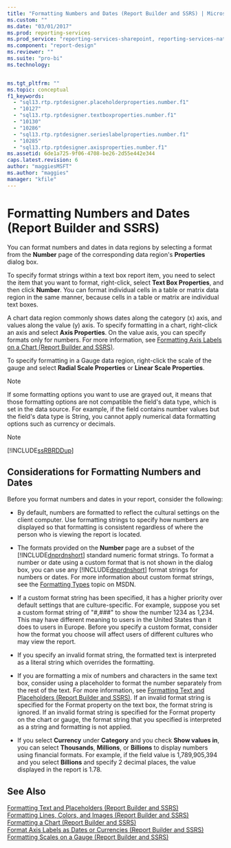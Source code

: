 ```yaml
---
title: "Formatting Numbers and Dates (Report Builder and SSRS) | Microsoft Docs"
ms.custom: ""
ms.date: "03/01/2017"
ms.prod: reporting-services
ms.prod_service: "reporting-services-sharepoint, reporting-services-native"
ms.component: "report-design"
ms.reviewer: ""
ms.suite: "pro-bi"
ms.technology: 


ms.tgt_pltfrm: ""
ms.topic: conceptual
f1_keywords: 
  - "sql13.rtp.rptdesigner.placeholderproperties.number.f1"
  - "10127"
  - "sql13.rtp.rptdesigner.textboxproperties.number.f1"
  - "10130"
  - "10286"
  - "sql13.rtp.rptdesigner.serieslabelproperties.number.f1"
  - "10285"
  - "sql13.rtp.rptdesigner.axisproperties.number.f1"
ms.assetid: 6de1a725-9f06-4708-be26-2d55e442e344
caps.latest.revision: 6
author: "maggiesMSFT"
ms.author: "maggies"
manager: "kfile"
---
```

# Formatting Numbers and Dates (Report Builder and SSRS)
  You can format numbers and dates in data regions by selecting a format from the **Number** page of the corresponding data region's **Properties** dialog box.  
  
 To specify format strings within a text box report item, you need to select the item that you want to format, right-click, select **Text Box Properties**, and then click **Number**. You can format individual cells in a table or matrix data region in the same manner, because cells in a table or matrix are individual text boxes.  
  
 A chart data region commonly shows dates along the category (x) axis, and values along the value (y) axis. To specify formatting in a chart, right-click an axis and select **Axis Properties**. On the value axis, you can specify formats only for numbers. For more information, see [Formatting Axis Labels on a Chart &#40;Report Builder and SSRS&#41;](../../reporting-services/report-design/formatting-axis-labels-on-a-chart-report-builder-and-ssrs.md).  
  
 To specify formatting in a Gauge data region, right-click the scale of the gauge and select **Radial Scale Properties** or **Linear Scale Properties**.  
  
> [!NOTE]  
>  If some formatting options you want to use are grayed out, it means that those formatting options are not compatible the field's data type, which is set in the data source. For example, if the field contains number values but the field's data type is String, you cannot apply numerical data formatting options such as currency or decimals.  
  
> [!NOTE]  
>  [!INCLUDE[ssRBRDDup](../../includes/ssrbrddup-md.md)]  
  
## Considerations for Formatting Numbers and Dates  
 Before you format numbers and dates in your report, consider the following:  
  
-   By default, numbers are formatted to reflect the cultural settings on the client computer. Use formatting strings to specify how numbers are displayed so that formatting is consistent regardless of where the person who is viewing the report is located.  
  
-   The formats provided on the **Number** page are a subset of the [!INCLUDE[dnprdnshort](../../includes/dnprdnshort-md.md)] standard numeric format strings. To format a number or date using a custom format that is not shown in the dialog box, you can use any [!INCLUDE[dnprdnshort](../../includes/dnprdnshort-md.md)] format strings for numbers or dates. For more information about custom format strings, see the [Formatting Types](http://go.microsoft.com/fwlink/?LinkId=112024) topic on MSDN.  
  
-   If a custom format string has been specified, it has a higher priority over default settings that are culture-specific. For example, suppose you set a custom format string of "#,###" to show the number 1234 as 1,234. This may have different meaning to users in the United States than it does to users in Europe. Before you specify a custom format, consider how the format you choose will affect users of different cultures who may view the report.  
  
-   If you specify an invalid format string, the formatted text is interpreted as a literal string which overrides the formatting.  
  
-   If you are formatting a mix of numbers and characters in the same text box, consider using a placeholder to format the number separately from the rest of the text. For more information, see [Formatting Text and Placeholders &#40;Report Builder and SSRS&#41;](../../reporting-services/report-design/formatting-text-and-placeholders-report-builder-and-ssrs.md). If an invalid format string is specified for the Format property on the text box, the format string is ignored. If an invalid format string is specified for the Format property on the chart or gauge, the format string that you specified is interpreted as a string and formatting is not applied.  
  
-   If you select **Currency** under **Category** and you check **Show values in**, you can select **Thousands**, **Millions**, or **Billions** to display numbers using financial formats. For example, if the field value is 1,789,905,394 and you select **Billions** and specify 2 decimal places, the value displayed in the report is 1.78.  
  
## See Also  
 [Formatting Text and Placeholders &#40;Report Builder and SSRS&#41;](../../reporting-services/report-design/formatting-text-and-placeholders-report-builder-and-ssrs.md)   
 [Formatting Lines, Colors, and Images &#40;Report Builder and SSRS&#41;](../../reporting-services/report-design/formatting-lines-colors-and-images-report-builder-and-ssrs.md)   
 [Formatting a Chart &#40;Report Builder and SSRS&#41;](../../reporting-services/report-design/formatting-a-chart-report-builder-and-ssrs.md)   
 [Format Axis Labels as Dates or Currencies &#40;Report Builder and SSRS&#41;](../../reporting-services/report-design/format-axis-labels-as-dates-or-currencies-report-builder-and-ssrs.md)   
 [Formatting Scales on a Gauge &#40;Report Builder and SSRS&#41;](../../reporting-services/report-design/formatting-scales-on-a-gauge-report-builder-and-ssrs.md)  
  
  
